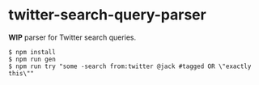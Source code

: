 # twitter-search-query-parser

**WIP** parser for Twitter search queries.

```
$ npm install
$ npm run gen
$ npm run try "some -search from:twitter @jack #tagged OR \"exactly this\""
```
